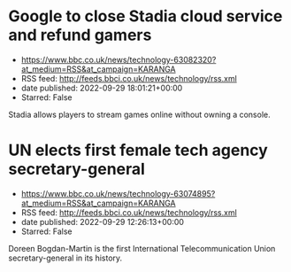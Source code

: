 # Google to close Stadia cloud service and refund gamers
 - https://www.bbc.co.uk/news/technology-63082320?at_medium=RSS&at_campaign=KARANGA
 - RSS feed: http://feeds.bbci.co.uk/news/technology/rss.xml
 - date published: 2022-09-29 18:01:21+00:00
 - Starred: False

Stadia allows players to stream games online without owning a console.

# UN elects first female tech agency secretary-general
 - https://www.bbc.co.uk/news/technology-63074895?at_medium=RSS&at_campaign=KARANGA
 - RSS feed: http://feeds.bbci.co.uk/news/technology/rss.xml
 - date published: 2022-09-29 12:26:13+00:00
 - Starred: False

Doreen Bogdan-Martin is the first International Telecommunication Union secretary-general in its history.
